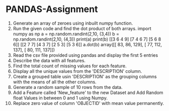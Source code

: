 # PANDAS-Assignment
1) Generate an array of zeroes using inbuilt numpy function.
2) Run the given code and find the dot product of both arrays.
    import numpy as np
   a = np.random.randint(2,10, (3,4))
   b = np.random.randint(2,10, (4,3))
   print(a)
   print(b)
    [[3 6 4 9]
   [7 4 6 7]
   [5 6 8 6]]
   [[2 7 7]
   [4 3 7]
   [2 5 3]
   [5 3 6]]
   a.dot(b)
   array([[ 83,  86, 129],
       [ 77, 112, 137],
       [ 80, 111, 137]])
3) Read the csv file provided using pandas and display the first 5 entries
4) Describe the data with all features.
5) Find the total count of missing values for each feature.
6) Display all the unique values from the 'DESCRIPTION’ column.
7) Create a grouped table usin 'DESCRIPTION' as the grouping columns with the means of all the other columns.
8) Generate a random sample of 10 rows from the data.
9) Add a Feature called 'New_feature' to the new Dataset and Add Random float Values in between 0 and 1 using Numpy.
10) Replace zero value of column 'OBJECTID' with mean value permanently.
